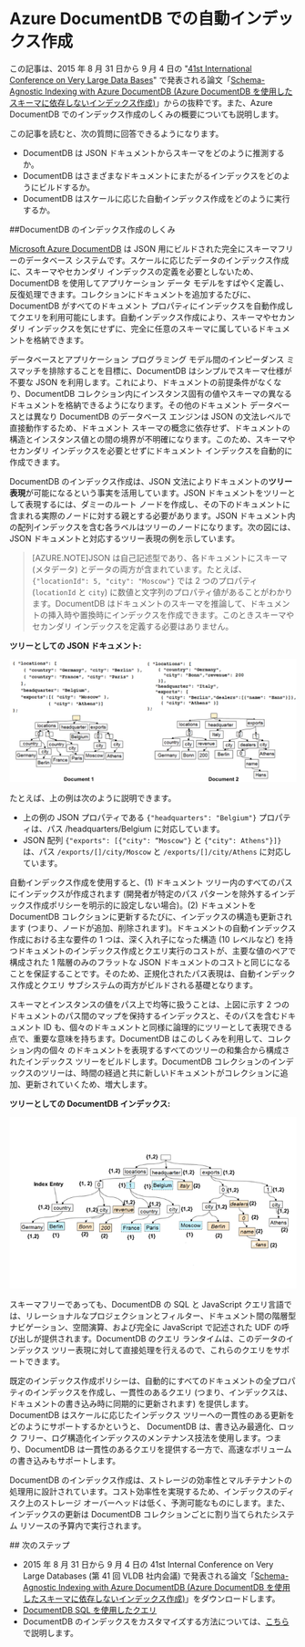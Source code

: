 <properties 
	pageTitle="DocumentDB での自動インデックス作成 | Microsoft Azure" 
	description="Azure DocumentDB で自動インデックス作成が機能するしくみについて説明します。" 
	services="documentdb" 
	authors="arramac" 
	manager="jhubbard" 
	editor="mimig" 
	documentationCenter=""/>

<tags 
	ms.service="documentdb" 
	ms.workload="data-services" 
	ms.tgt_pltfrm="na" 
	ms.devlang="na" 
	ms.topic="article" 
	ms.date="11/03/2015" 
	ms.author="arramac"/>
	
# Azure DocumentDB での自動インデックス作成

この記事は、2015 年 8 月 31 日から 9 月 4 日の "[41st International Conference on Very Large Data Bases](http://www.vldb.org/2015/)" で発表される論文「[Schema-Agnostic Indexing with Azure DocumentDB (Azure DocumentDB を使用したスキーマに依存しないインデックス作成)](http://www.vldb.org/pvldb/vol8/p1668-shukla.pdf)」からの抜粋です。また、Azure DocumentDB でのインデックス作成のしくみの概要についても説明します。

この記事を読むと、次の質問に回答できるようになります。

- DocumentDB は JSON ドキュメントからスキーマをどのように推測するか。
- DocumentDB はさまざまなドキュメントにまたがるインデックスをどのようにビルドするか。
- DocumentDB はスケールに応じた自動インデックス作成をどのように実行するか。

##<a id="HowDocumentDBIndexingWorks"></a>DocumentDB のインデックス作成のしくみ

[Microsoft Azure DocumentDB](http://azure.microsoft.com/services/documentdb/) は JSON 用にビルドされた完全にスキーマフリーのデータベース システムです。スケールに応じたデータのインデックス作成に、スキーマやセカンダリ インデックスの定義を必要としないため、DocumentDB を使用してアプリケーション データ モデルをすばやく定義し、反復処理できます。コレクションにドキュメントを追加するたびに、DocumentDB がすべてのドキュメント プロパティにインデックスを自動作成してクエリを利用可能にします。自動インデックス作成により、スキーマやセカンダリ インデックスを気にせずに、完全に任意のスキーマに属しているドキュメントを格納できます。

データベースとアプリケーション プログラミング モデル間のインピーダンス ミスマッチを排除することを目標に、DocumentDB はシンプルでスキーマ仕様が不要な JSON を利用します。これにより、ドキュメントの前提条件がなくなり、DocumentDB コレクション内にインスタンス固有の値やスキーマの異なるドキュメントを格納できるようになります。その他のドキュメント データベースとは異なり DocumentDB のデータベース エンジンは JSON の文法レベルで直接動作するため、ドキュメント スキーマの概念に依存せず、ドキュメントの構造とインスタンス値との間の境界が不明確になります。このため、スキーマやセカンダリ インデックスを必要とせずにドキュメント インデックスを自動的に作成できます。

DocumentDB のインデックス作成は、JSON 文法によりドキュメントの**ツリー表現**が可能になるという事実を活用しています。JSON ドキュメントをツリーとして表現するには、ダミーのルート ノードを作成し、その下のドキュメントに含まれる実際のノードに対する親とする必要があります。JSON ドキュメント内の配列インデックスを含む各ラベルはツリーのノードになります。次の図には、JSON ドキュメントと対応するツリー表現の例を示しています。

>[AZURE.NOTE]JSON は自己記述型であり、各ドキュメントにスキーマ (メタデータ) とデータの両方が含まれています。たとえば、`{"locationId": 5, "city": "Moscow"}` では 2 つのプロパティ (`locationId` と `city`) に数値と文字列のプロパティ値があることがわかります。DocumentDB はドキュメントのスキーマを推論して、ドキュメントの挿入時や置換時にインデックスを作成できます。このときスキーマやセカンダリ インデックスを定義する必要はありません。


**ツリーとしての JSON ドキュメント:**

![ツリーとしてのドキュメント](media/documentdb-indexing/DocumentsAsTrees.png)

たとえば、上の例は次のように説明できます。

- 上の例の JSON プロパティである `{"headquarters": "Belgium"}` プロパティは、パス /headquarters/Belgium に対応しています。
- JSON 配列 `{"exports": [{"city": “Moscow"}` と `{"city": Athens"}]}` は、パス `/exports/[]/city/Moscow` と `/exports/[]/city/Athens` に対応しています。

自動インデックス作成を使用すると、(1) ドキュメント ツリー内のすべてのパスにインデックスが作成されます (開発者が特定のパス パターンを除外するインデックス作成ポリシーを明示的に設定しない場合)。(2) ドキュメントを DocumentDB コレクションに更新するたびに、インデックスの構造も更新されます (つまり、ノードが追加、削除されます)。ドキュメントの自動インデックス作成における主な要件の 1 つは、深く入れ子になった構造 (10 レベルなど) を持つドキュメントのインデックス作成とクエリ実行のコストが、主要な値のペアで構成された 1 階層のみのフラットな JSON ドキュメントのコストと同じになることを保証することです。そのため、正規化されたパス表現は、自動インデックス作成とクエリ サブシステムの両方がビルドされる基礎となります。

スキーマとインスタンスの値をパス上で均等に扱うことは、上図に示す 2 つのドキュメントのパス間のマップを保持するインデックスと、そのパスを含むドキュメント ID も、個々のドキュメントと同様に論理的にツリーとして表現できる点で、重要な意味を持ちます。DocumentDB はこのしくみを利用して、コレクション内の個々 のドキュメントを表現するすべてのツリーの和集合から構成されたインデックス ツリーをビルドします。DocumentDB コレクションのインデックスのツリーは、時間の経過と共に新しいドキュメントがコレクションに追加、更新されていくため、増大します。


**ツリーとしての DocumentDB インデックス:**

![ツリーとしてのインデックス](media/documentdb-indexing/IndexAsTree.png)

スキーマフリーであっても、DocumentDB の SQL と JavaScript クエリ言語では、リレーショナルなプロジェクションとフィルター、ドキュメント間の階層型ナビゲーション、空間演算、および完全に JavaScript で記述された UDF の呼び出しが提供されます。DocumentDB のクエリ ランタイムは、このデータのインデックス ツリー表現に対して直接処理を行えるので、これらのクエリをサポートできます。

既定のインデックス作成ポリシーは、自動的にすべてのドキュメントの全プロパティのインデックスを作成し、一貫性のあるクエリ (つまり、インデックスは、ドキュメントの書き込み時に同期的に更新されます) を提供します。DocumentDB はスケールに応じたインデックス ツリーへの一貫性のある更新をどのようにサポートするかというと、 DocumentDB は、書き込み最適化、ロック フリー、ログ構造化インデックスのメンテナンス技法を使用します。つまり、DocumentDB は一貫性のあるクエリを提供する一方で、高速なボリュームの書き込みもサポートします。

DocumentDB のインデックス作成は、ストレージの効率性とマルチテナントの処理用に設計されています。コスト効率性を実現するため、インデックスのディスク上のストレージ オーバーヘッドは低く、予測可能なものにします。また、インデックスの更新は DocumentDB コレクションごとに割り当てられたシステム リソースの予算内で実行されます。

##<a name="NextSteps"></a> 次のステップ
- 2015 年 8 月 31 日から 9 月 4 日の 41st Internal Conference on Very Large Databases (第 41 回 VLDB 社内会議) で発表される論文「[Schema-Agnostic Indexing with Azure DocumentDB (Azure DocumentDB を使用したスキーマに依存しないインデックス作成)](http://www.vldb.org/pvldb/vol8/p1668-shukla.pdf)」をダウンロードします。
- [DocumentDB SQL を使用したクエリ](documentdb-sql-query.md)
- DocumentDB のインデックスをカスタマイズする方法については、[こちら](documentdb-indexing-policies.md)で説明します。
 

<!---HONumber=Nov15_HO2-->